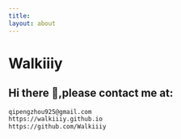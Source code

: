 ```yaml
---
title: 
layout: about
---
```

#  
# Walkiiiy
## Hi there 🌱,please contact me at:
```md
qipengzhou925@gmail.com
https://walkiiiy.github.io
https://github.com/Walkiiiy 
```
<!--

Here are some ideas to get you started:

- 🔭 I’m currently working on ...
- 🌱 I’m currently learning ...
- 👯 I’m looking to collaborate on ...
- 🤔 I’m looking for help with ...
- 💬 Ask me about ...
- 📫 How to reach me: ...
- 😄 Pronouns: ...
- ⚡ Fun fact: ...
-->
